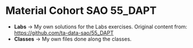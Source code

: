 # Material Cohort SAO 55_DAPT

- **Labs** → My own solutions for the Labs exercises. Original content from: https://github.com/ta-data-sao/55_DAPT
- **Classes** →  My own files done along the classes.


